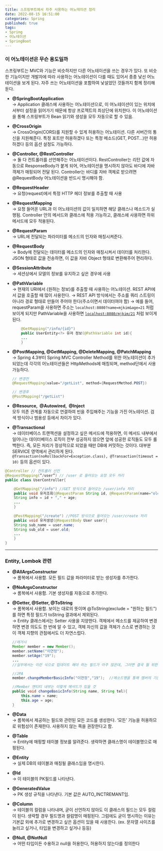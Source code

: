 ```yaml
---
title: 스프링부트에서 자주 사용하는 어노테이션 정리     
date: 2022-08-15 16:51:00
categories: Spring 
published: true 
tags:
- Spring 
- 어노테이션
- SpringBoot
---
```



### 이 어노테이션은 무슨 용도일까  
스프링부트는 MVC와 기능은 비슷하지만 다른 어노테이션을 쓰는 경우가 있다. 또 비슷한 기능이지만 개발자에 따라 사용하는 어노테이션이 다를 때도 있어서 종종 낯선 어노테이션을 보게 된다. 자주 쓰는 어노테이션을 포함하여 낯설었던 것들까지 함께 정리해둔다.

- **@SpringBootApplication**  
→ Application 클래스에 사용하는 어노테이션으로, 이 어노테이션이 있는 위치에서부터 설정을 읽어가기 때문에 항상 프로젝트의 최상단에 위치한다. 이 어노테이션을 통해 스프링부트가 Bean 읽기와 생성을 모두 자동으로 할 수 있음.
- **@CrossOrigin**  
→ CrossOrigin(CORS)를 지원할 수 있게 허용하는 어노테이션. 다른 서버간의 통신을 지원해준다. 특정 포트만 허용하겠다 또는 특정 메소드(GET, POST…)만 허용하겠다 등의 옵션 설정도 가능하다.
- **@Controller, @RestController**  
→ 둘 다 컨트롤러를 선언해주는 어노테이션이다. RestController는 리턴 값에 자동으로 ResponseBody가 붙게 되어, 어노테이션을 명시하지 않아도 바디에 자바 객체가 매핑되어 전달 된다. Controller는 바디를 자바 객체로 받으려면 @RequestBody 어노테이션을 반드시 명시해야 함.
- **@RequestHeader**  
→ 요청(request)에서 특정 HTTP 헤더 정보를 추출할 때 사용
- **@RequestMapping**  
→ 요청 들어온 URL과 이 어노테이션의 값이 일치하면 해당 클래스나 메소드가 실행됨. Controller 안의 메서드와 클래스에 적용 가능하고, 클래스에 사용하면 하위 메서드에 모두 적용된다.
- **@RequestParam**  
→ URL에 전달되는 파라미터를 메소드의 인자와 매칭시켜준다.
- **@RequestBody**  
→ Body에 전달되는 데이터를 메소드의 인자와 매칭시켜서 데이터를 처리한다. JSON 형태로 값을 전송하면, 이 값을 자바 Object 형태로 변환해주어 편리하다.
- **@SessionAttribute**  
→ 세션상에서 모델의 정보를 유지하고 싶은 경우에 사용
- **@PathVariable**  
→ 현재의 URI에서 {원하는 정보}를 추출할 때 사용하는 어노테이션. REST API에서 값을 호출할 때 많이 사용한다. 
→ REST API 방식에서는 주소를 쿼리 스트링이 아니라 경로 형태로 만들어 주어야 한다(주소이면서 데이터여야 함)
→ 예를 들어, requestParam을 사용하면 주소는 `localhost:8080?name=mjkim&age=21` 처럼 보이게 되지만 PathVariable을 사용하면 [`localhost:8080/mjkim/21`](http://localhost:8080/mjkim/21) 처럼 보이게 된다.
    
    ```java
    	@GetMapping("/info/{id}") 
    	public UserEntity<?> 유저 정보(@PathVariable int id){
    	...  
    	}
    ```
    
- **@PostMapping, @GetMapping, @DeleteMapping, @PatchMapping**  
→ Spring 4.3부터 Spring MVC Controller Method를 위한 어노테이션이 추가되었는데 각각의 어노테이션들은 HttpMethods에 매칭되며, method단에서 사용 가능하다.
    
    ```java
    // 변경전
    @RequestMapping(value="/getList", method={RequestMethod.POST})
    
    // 변경후
    @PostMapping("/getList")
    ```
    
- **@Resource,  @Autowired,  @Inject**  
모두 의존 관계를 자동으로 연결하여 빈을 주입해주는 기능을 가진 어노테이션. 검색 방식이나 범용성 등에서 차이가 있다.
- **@Transactional**  
→ 데이터베이스 트랜잭션을 설정하고 싶은 메서드에 적용하면, 이 메서드 내부에서 일어나는 데이터베이스 로직이 전부 성공하지 않으면 앞에 성공한 로직들도 모두 롤백한다. 즉, 모든 처리가 정상적으로 되었을 때만 DB에 커밋하는 것이다. 대부분 SERVICE 영역에서 관리하게 된다.  `@Transaction(noRollbackFor=Exception.class), @Transaction(timeout = 10)` 등의 옵션이 있다.

```java
@Controller // 컨트롤러 선언 
@RequestMapping(”/user”) // /user 로 들어오는 요청 모두 처리 
public class UserController{

	@GetMapping("/info") //GET 방식으로 들어오는 /user/info 처리 
	public void 유저조회(@RequestParam String id, @RequestParam(name="old") String age){
	String info = id + "," + age; 
	...  
	}
	
	@PostMapping("/create") //POST 방식으로 들어오는 /user/create 처리 
	public void 유저생성(@RequestBody User user){
	String sub_name = user.name;
	String sub_old = user.old; 
	...  
	}
}
```

---

### Entity, Lombok 관련

- **@AllArgsConstructor**  
→ 롬복에서 사용함. 모든 필드 값을 파라미터로 받는 생성자를 추가한다.
- **@NoArgsConstructor**  
→ 롬복에서 사용함. 기본 생성자를 자동으로 추가한다.
- **@Getter, @Setter, @ToString**  
→ 롬복에서 사용함. 보이는 대로의 뜻이며 @ToString(exclude = "원하는 필드")를 하면 특정 필드가 toString 결과에서 제외된다.  
→ Entity 클래스에서는 Setter 사용을 지양한다. 객체에서 메소드를 제공하여 변경하면 변경 의도도 한 번에 알 수 있고, 객체 자신의 값을 객체가 스스로 변경하는 것이 객체 지향의 관점에서도 더 자연스럽다.
    
    ```java
    //레거시 
    Member member = new Member();
    member.setName("이연정");
    member.setAge("19");
    ... 
    //실무에서는 이런 식으로 업데이트 해야 하는 필드가 아주 많은데, 그러면 결국 뭘 위한 수정중인지 알아보기 힘들어지는 문제도 생김
    
    //JPA
    member.changeMemberBasicInfo("이연정","19");  //메소드명을 통해 멤버의 기본 정보를 변경한다는 것을 바로 알 수 있음.
    
    //Member 엔티티 내부는 이렇게 메서드가 있을 것
    public void changeBasicInfo(String name, String tel){
    	this.name = name;
    	this.age = age; 
    } 
    ```
    
- **@Data**  
→ 롬복에서 제공하는 필드와 관련된 모든 코드를 생성한다. ‘모든’ 기능을 허용하므로 위험성이 존재한다. 사용하지 않는 쪽을 권장한다고 함.
- **@Table**   
→ Entity에 매핑할 테이블 정보를 알려준다. 생략하면 클래스명이 테이블명으로 매핑된다.
- **@Entity**  
→ 실제 DB의 테이블과 매칭될 클래스임을 명시한다.
- **@Id**   
→ 이 테이블의 PK필드를 나타낸다.
- **@GeneratedValue**  
→ PK 생성 규칙을 나타낸다. 기본 값은 AUTO_INCTREMANT임.
- **@Column**  
→ 테이블의 컬럼을 나타내며, 굳이 선언하지 않아도 이 클래스의 필드는 모두 컬럼이 된다. 생략할 경우 필드명과 컬럼명이 매핑된다. 그럼에도 굳이 명시하는 이유는 기본값 외에 추가로 변경하고 싶은 옵션이 있을 때 사용한다. (ex. 문자열 사이즈를 늘리고 싶거나, 타입을 변경하고 싶거나 등등)
- **@Null, @NotNull**   
→ 어떤 타입이든 수용하고 null을 허용한다, 허용하지 않는다를 정의한다